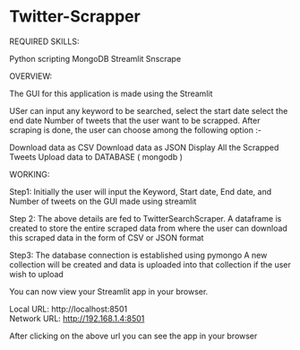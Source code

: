 # Twitter-Scrapper


REQUIRED SKILLS:

Python scripting
MongoDB
Streamlit
Snscrape

OVERVIEW:

The GUI for this application is made using the Streamlit

USer can input any keyword  to be searched,
select the start date
select the end date
Number of tweets that the user want to be scrapped.
After scraping is done, the user can choose among the following option :-

Download data as CSV
Download data as JSON
Display All the Scrapped Tweets 
Upload data to DATABASE ( mongodb )


WORKING:

Step1: Initially the user will input the Keyword, Start date, End date, and Number of tweets on the GUI made using streamlit

Step 2: The above details are fed to TwitterSearchScraper. A dataframe is created to store the entire scraped data from where the user can download this scraped data in the form of CSV or JSON format

Step3: The database connection is established using pymongo A new collection will be created and data is uploaded into that collection if the user wish to upload



You can now view your Streamlit app in your browser.
                                                  
  Local URL: http://localhost:8501                    
  Network URL: http://192.168.1.4:8501
  
After clicking on the above url you can see the app in your browser
